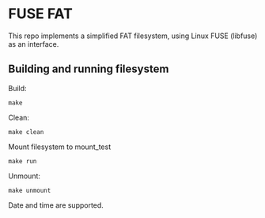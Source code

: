 # FUSE FAT

This repo implements a simplified FAT filesystem, using Linux FUSE (libfuse) as an interface.

## Building and running filesystem

Build:
```
make
```

Clean:
```
make clean
```

Mount filesystem to mount_test
```
make run
```

Unmount:
```
make unmount
```

Date and time are supported.

